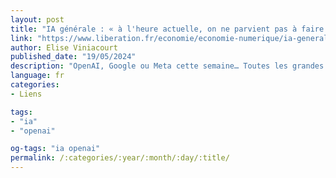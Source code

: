 ```yaml
---
layout: post
title: "IA générale : « à l'heure actuelle, on ne parvient pas à faire une intelligence autonome »"
link: "https://www.liberation.fr/economie/economie-numerique/ia-generale-a-lheure-actuelle-on-ne-parvient-pas-a-faire-une-intelligence-autonome-20240121_W5NWQE2QEJFNVOCIVRXC3IS2JQ"
author: Elise Viniacourt
published_date: "19/05/2024"
description: "OpenAI, Google ou Meta cette semaine… Toutes les grandes entreprises technologiques assurent se lancer à corps perdu en quête de l’«intelligence artificielle générale». Un graal ancestral, marketing mais difficilement atteignable rapidement, selon le chercheur Pierre-Carl Langlais."
language: fr
categories:
- Liens

tags:
- "ia"
- "openai"

og-tags: "ia openai"
permalink: /:categories/:year/:month/:day/:title/
---
```

